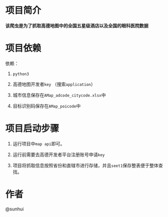 # 项目简介
**该爬虫是为了抓取高德地图中的全国五星级酒店以及全国的眼科医院数据**

# 项目依赖
依赖：

1. `python3`

2. 高德地图开发者`key` （搜索`application`）

3. 城市信息保存在`AMap_adcode_citycode.xlsx`中

4. 目标识别码保存在`AMap_poicode`中

# 项目启动步骤
1. 运行项目中`map api`即可。

2. 运行前需要去高德开发者平台注册账号申请`key`

3. 项目将抓取信息按照省份和直辖市进行存储，并且`seet1`保存整表便于整体查找。

# 作者
@sunhui
